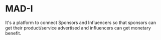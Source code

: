 # MAD-I
It's a platform to connect Sponsors and Influencers so that sponsors can get their product/service advertised and influencers can get monetary benefit.
